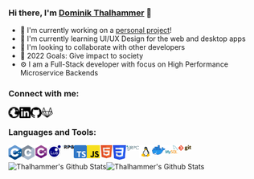 ### Hi there, I'm [Dominik Thalhammer][website] 👋

- 🔭 I'm currently working on a [personal project][psone]!
- 🌱 I'm currently learning UI/UX Design for the web and desktop apps
- 👯 I'm looking to collaborate with other developers
- 🥅 2022 Goals: Give impact to society
- ⚙️ I am a Full-Stack developer with focus on High Performance Microservice Backends

### Connect with me:

[<img align="left" alt="thalhammer.it" width="22px" src="https://raw.githubusercontent.com/Thalhammer/Thalhammer/master/icons/globe.svg" />][website]
[<img align="left" alt="Dominik Thalhammer | LinkedIn" width="22px" src="https://raw.githubusercontent.com/Thalhammer/Thalhammer/master/icons/linkedin.svg" />][linkedin]
[<img align="left" alt="Thalhammer | Github" width="22px" src="https://raw.githubusercontent.com/Thalhammer/Thalhammer/master/icons/github.svg" />][github]
[<img align="left" alt="Thalhammer | Gitlab" width="22px" src="https://raw.githubusercontent.com/Thalhammer/Thalhammer/master/icons/gitlab.svg" />][gitlab]

<br />

### Languages and Tools:

[<img align="left" alt="C++" width="26px" src="https://raw.githubusercontent.com/Thalhammer/Thalhammer/master/icons/cpp.svg" />][website]
[<img align="left" alt="C" width="26px" src="https://raw.githubusercontent.com/Thalhammer/Thalhammer/master/icons/c.svg" />][website]
[<img align="left" alt="C#" width="26px" src="https://raw.githubusercontent.com/Thalhammer/Thalhammer/master/icons/c_sharp.svg" />][website]
[<img align="left" alt="Lua" width="26px" src="https://raw.githubusercontent.com/Thalhammer/Thalhammer/master/icons/lua.svg" />][website]
[<img align="left" alt="RPG" width="26px" src="https://raw.githubusercontent.com/Thalhammer/Thalhammer/master/icons/ibm_rpg.png" />][website]
[<img align="left" alt="Typescript" width="26px" src="https://raw.githubusercontent.com/Thalhammer/Thalhammer/master/icons/ts.svg" />][website]
[<img align="left" alt="Javascript" width="26px" src="https://raw.githubusercontent.com/Thalhammer/Thalhammer/master/icons/js.svg" />][website]
[<img align="left" alt="Html 5" width="26px" src="https://raw.githubusercontent.com/Thalhammer/Thalhammer/master/icons/html5.svg" />][website]
[<img align="left" alt="CSS 3" width="26px" src="https://raw.githubusercontent.com/Thalhammer/Thalhammer/master/icons/css3.svg" />][website]
[<img align="left" alt="gRPC" width="26px" src="https://raw.githubusercontent.com/Thalhammer/Thalhammer/master/icons/grpc.svg" />][website]
[<img align="left" alt="Linux" width="26px" src="https://raw.githubusercontent.com/Thalhammer/Thalhammer/master/icons/linux.svg" />][website]
[<img align="left" alt="Docker" width="26px" src="https://raw.githubusercontent.com/Thalhammer/Thalhammer/master/icons/docker.png" />][website]
[<img align="left" alt="MySQL" width="26px" src="https://raw.githubusercontent.com/Thalhammer/Thalhammer/master/icons/mysql.svg" />][website]
[<img align="left" alt="Git" width="26px" src="https://raw.githubusercontent.com/Thalhammer/Thalhammer/master/icons/git.svg" />][website]

<br />
<br />

<img align="left" alt="Thalhammer's Github Stats" src="https://github-readme-stats.vercel.app/api?username=thalhammer&show_icons=true&hide_border=true&count_private=true" />
<img align="left" alt="Thalhammer's Github Stats" src="https://github-readme-stats.vercel.app/api/top-langs/?username=thalhammer&hide_border=true&layout=compact" />

[website]: https://thalhammer.it/
[psone]: https://psone.online/
[github]: https://github.com/Thalhammer/
[gitlab]: https://gitlab.com/Thalhammer/
[linkedin]: https://www.linkedin.com/in/dominik-thalhammer/